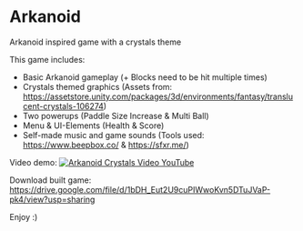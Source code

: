 # Arkanoid
Arkanoid inspired game with a crystals theme

This game includes:
- Basic Arkanoid gameplay (+ Blocks need to be hit multiple times)
- Crystals themed graphics (Assets from: https://assetstore.unity.com/packages/3d/environments/fantasy/translucent-crystals-106274)
- Two powerups (Paddle Size Increase & Multi Ball)
- Menu & UI-Elements (Health & Score)
- Self-made music and game sounds (Tools used: https://www.beepbox.co/ & https://sfxr.me/)

Video demo: 
[![Arkanoid Crystals Video YouTube](https://img.youtube.com/vi/HSTid0Sub3E/0.jpg)](https://www.youtube.com/watch?v=HSTid0Sub3E)

Download built game: https://drive.google.com/file/d/1bDH_Eut2U9cuPIWwoKvn5DTuJVaP-pk4/view?usp=sharing

Enjoy :)
